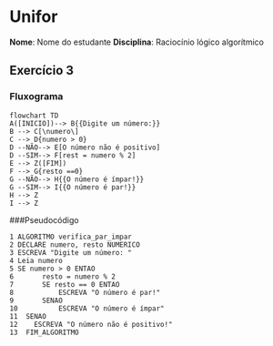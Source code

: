 # Unifor
 **Nome**: Nome do estudante
 **Disciplina**: Raciocínio lógico algorítmico

## Exercício 3
### Fluxograma

```mermaid
flowchart TD
A([INICIO])--> B{{Digite um número:}}
B --> C[\numero\]
C --> D{numero > 0}
D --NÃO--> E[O número não é positivo]
D --SIM--> F[rest = numero % 2]
E --> Z([FIM])
F --> G{resto ==0}
G --NÃO--> H{{O número é ímpar!}}
G --SIM--> I{{O número é par!}}
H --> Z
I --> Z
```
###Pseudocódigo
```
1 ALGORITMO verifica_par_impar
2 DECLARE numero, resto NUMERICO
3 ESCREVA "Digite um número: "
4 Leia numero
5 SE numero > 0 ENTAO
6		resto = numero % 2
7		SE resto == 0 ENTAO
8			ESCREVA "O número é par!"
9		SENAO
10			ESCREVA "O número é ímpar"
11	SENAO
12 	  ESCREVA "O número não é positivo!"
13  FIM_ALGORITMO
```
